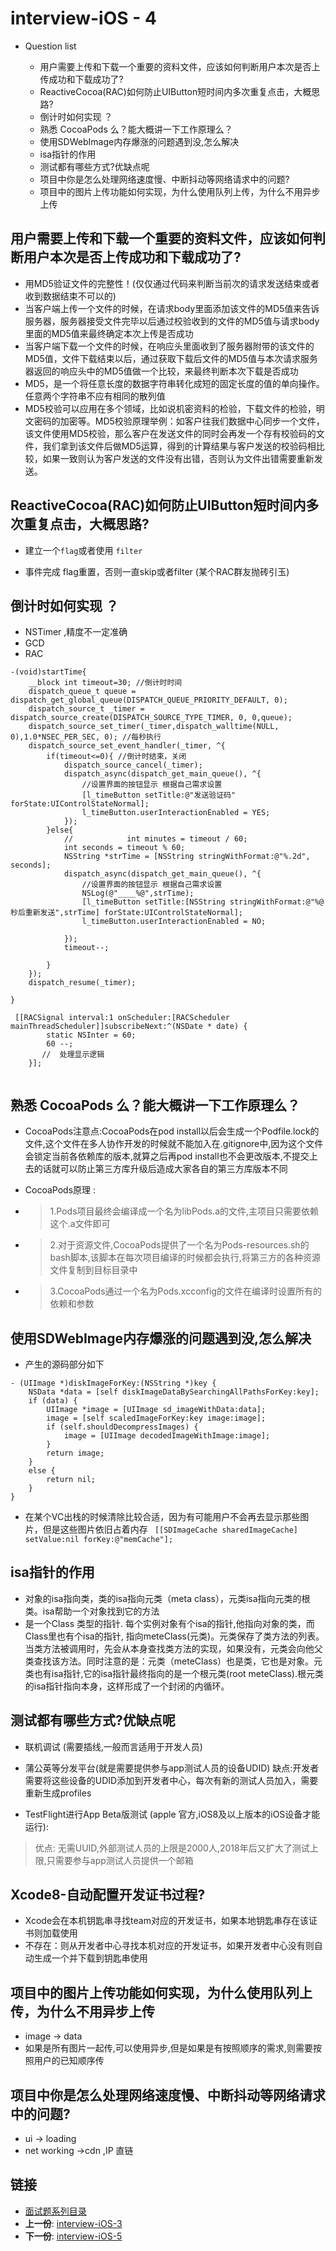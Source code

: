 
# interview-iOS - 4 
- Question list

	-  用户需要上传和下载一个重要的资料文件，应该如何判断用户本次是否上传成功和下载成功了?
	-  ReactiveCocoa(RAC)如何防止UIButton短时间内多次重复点击，大概思路? 
	-  倒计时如何实现 ？
	-  熟悉 CocoaPods 么？能大概讲一下工作原理么？
	-  使用SDWebImage内存爆涨的问题遇到没,怎么解决
	-  isa指针的作用
	-   测试都有哪些方式?优缺点呢
	-   项目中你是怎么处理网络速度慢、中断抖动等网络请求中的问题?
	-   项目中的图片上传功能如何实现，为什么使用队列上传，为什么不用异步上传


## 用户需要上传和下载一个重要的资料文件，应该如何判断用户本次是否上传成功和下载成功了?
- 用MD5验证文件的完整性！(仅仅通过代码来判断当前次的请求发送结束或者收到数据结束不可以的)
- 当客户端上传一个文件的时候，在请求body里面添加该文件的MD5值来告诉服务器，服务器接受文件完毕以后通过校验收到的文件的MD5值与请求body里面的MD5值来最终确定本次上传是否成功
- 当客户端下载一个文件的时候，在响应头里面收到了服务器附带的该文件的MD5值，文件下载结束以后，通过获取下载后文件的MD5值与本次请求服务器返回的响应头中的MD5值做一个比较，来最终判断本次下载是否成功
- MD5，是一个将任意长度的数据字符串转化成短的固定长度的值的单向操作。任意两个字符串不应有相同的散列值
- MD5校验可以应用在多个领域，比如说机密资料的检验，下载文件的检验，明文密码的加密等。MD5校验原理举例：如客户往我们数据中心同步一个文件，该文件使用MD5校验，那么客户在发送文件的同时会再发一个存有校验码的文件，我们拿到该文件后做MD5运算，得到的计算结果与客户发送的校验码相比较，如果一致则认为客户发送的文件没有出错，否则认为文件出错需要重新发送。


## ReactiveCocoa(RAC)如何防止UIButton短时间内多次重复点击，大概思路? 

- 建立一个`flag`或者使用 `filter`


- 事件完成 flag重置，否则一直skip或者filter (某个RAC群友抛砖引玉)



## 倒计时如何实现 ？
- NSTimer ,精度不一定准确
- GCD 
- RAC 


```
-(void)startTime{
    __block int timeout=30; //倒计时时间
    dispatch_queue_t queue = dispatch_get_global_queue(DISPATCH_QUEUE_PRIORITY_DEFAULT, 0);
    dispatch_source_t _timer = dispatch_source_create(DISPATCH_SOURCE_TYPE_TIMER, 0, 0,queue);
    dispatch_source_set_timer(_timer,dispatch_walltime(NULL, 0),1.0*NSEC_PER_SEC, 0); //每秒执行
    dispatch_source_set_event_handler(_timer, ^{
        if(timeout<=0){ //倒计时结束，关闭
            dispatch_source_cancel(_timer);
            dispatch_async(dispatch_get_main_queue(), ^{
                //设置界面的按钮显示 根据自己需求设置
                [l_timeButton setTitle:@"发送验证码" forState:UIControlStateNormal];
                l_timeButton.userInteractionEnabled = YES;
            });
        }else{
            //            int minutes = timeout / 60;
            int seconds = timeout % 60;
            NSString *strTime = [NSString stringWithFormat:@"%.2d", seconds];
            dispatch_async(dispatch_get_main_queue(), ^{
                //设置界面的按钮显示 根据自己需求设置
                NSLog(@"____%@",strTime);
                [l_timeButton setTitle:[NSString stringWithFormat:@"%@秒后重新发送",strTime] forState:UIControlStateNormal];
                l_timeButton.userInteractionEnabled = NO;
                
            });
            timeout--;
            
        }
    });
    dispatch_resume(_timer);
    
}

 [[RACSignal interval:1 onScheduler:[RACScheduler mainThreadScheduler]]subscribeNext:^(NSDate * date) {
        static NSInter = 60; 
        60 --;
       //  处理显示逻辑
    }];
    
```

## 熟悉 CocoaPods 么？能大概讲一下工作原理么？
- CocoaPods注意点:CocoaPods在pod install以后会生成一个Podfile.lock的文件,这个文件在多人协作开发的时候就不能加入在.gitignore中,因为这个文件会锁定当前各依赖库的版本,就算之后再pod install也不会更改版本,不提交上去的话就可以防止第三方库升级后造成大家各自的第三方库版本不同


- CocoaPods原理 :
- > 1.Pods项目最终会编译成一个名为libPods.a的文件,主项目只需要依赖这个.a文件即可 
- > 2.对于资源文件,CocoaPods提供了一个名为Pods-resources.sh的bash脚本,该脚本在每次项目编译的时候都会执行,将第三方的各种资源文件复制到目标目录中
- > 3.CocoaPods通过一个名为Pods.xcconfig的文件在编译时设置所有的依赖和参数



## 使用SDWebImage内存爆涨的问题遇到没,怎么解决
- 产生的源码部分如下

```
- (UIImage *)diskImageForKey:(NSString *)key {
    NSData *data = [self diskImageDataBySearchingAllPathsForKey:key];
    if (data) {
        UIImage *image = [UIImage sd_imageWithData:data];
        image = [self scaledImageForKey:key image:image];
        if (self.shouldDecompressImages) {
            image = [UIImage decodedImageWithImage:image];
        }
        return image;
    }
    else {
        return nil;
    }
}
```

- 在某个VC出栈的时候清除比较合适，因为有可能用户不会再去显示那些图片，但是这些图片依旧占着内存 ` [[SDImageCache sharedImageCache] setValue:nil forKey:@"memCache"];` 



## isa指针的作用
- 对象的isa指向类，类的isa指向元类（meta class），元类isa指向元类的根类。isa帮助一个对象找到它的方法
- 是一个Class 类型的指针. 每个实例对象有个isa的指针,他指向对象的类，而Class里也有个isa的指针, 指向meteClass(元类)。元类保存了类方法的列表。当类方法被调用时，先会从本身查找类方法的实现，如果没有，元类会向他父类查找该方法。同时注意的是：元类（meteClass）也是类，它也是对象。元类也有isa指针,它的isa指针最终指向的是一个根元类(root meteClass).根元类的isa指针指向本身，这样形成了一个封闭的内循环。


## 测试都有哪些方式?优缺点呢
- 联机调试 (需要插线,一般而言适用于开发人员)

- 蒲公英等分发平台(就是需要提供参与app测试人员的设备UDID) 缺点:开发者需要将这些设备的UDID添加到开发者中心，每次有新的测试人员加入，需要重新生成profiles

- TestFlight进行App Beta版测试 (apple 官方,iOS8及以上版本的iOS设备才能运行):
> 优点: 无需UUID,外部测试人员的上限是2000人,2018年后又扩大了测试上限,只需要参与app测试人员提供一个邮箱 

## Xcode8-自动配置开发证书过程?
- Xcode会在本机钥匙串寻找team对应的开发证书，如果本地钥匙串存在该证书则加载使用
- 不存在：则从开发者中心寻找本机对应的开发证书，如果开发者中心没有则自动生成一个并下载到钥匙串使用

## 项目中的图片上传功能如何实现，为什么使用队列上传，为什么不用异步上传

- image -> data 
- 如果是所有图片一起传,可以使用异步,但是如果是有按照顺序的需求,则需要按照用户的已知顺序传


## 项目中你是怎么处理网络速度慢、中断抖动等网络请求中的问题?
- ui -> loading  
- net working ->cdn ,IP 直链



## 链接

- [面试题系列目录](README.md)
- **上一份**: [interview-iOS-3](interview-iOS-3.md)
- **下一份**: [interview-iOS-5](interview-iOS-5.md)


